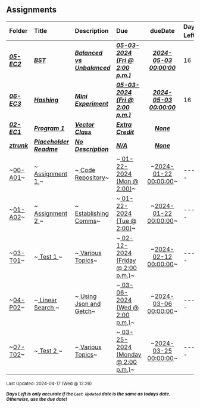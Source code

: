 ## Assignments

| Folder | Title | Description | Due | dueDate | Days Left<sup>*</sup> |
|:------|:------|:------|:------|:-----:|-----|
| ***<a href="https://github.com/rugbyprof/3013-Algorithms/tree/master/Assignments/05-EC2">05-EC2</a>*** | ***<a href="https://github.com/rugbyprof/3013-Algorithms/tree/master/Assignments/05-EC2"> BST </a>*** | ***<a href="https://github.com/rugbyprof/3013-Algorithms/tree/master/Assignments/05-EC2"> Balanced vs Unbalanced</a>*** | ***<a href="https://github.com/rugbyprof/3013-Algorithms/tree/master/Assignments/05-EC2"> 05-03-2024 (Fri @ 2:00 p.m.)</a>*** | ***<a href="https://github.com/rugbyprof/3013-Algorithms/tree/master/Assignments/05-EC2">2024-05-03 00:00:00</a>*** | 16 |
| ***<a href="https://github.com/rugbyprof/3013-Algorithms/tree/master/Assignments/06-EC3">06-EC3</a>*** | ***<a href="https://github.com/rugbyprof/3013-Algorithms/tree/master/Assignments/06-EC3"> Hashing </a>*** | ***<a href="https://github.com/rugbyprof/3013-Algorithms/tree/master/Assignments/06-EC3"> Mini Experiment</a>*** | ***<a href="https://github.com/rugbyprof/3013-Algorithms/tree/master/Assignments/06-EC3"> 05-03-2024 (Fri @ 2:00 p.m.)</a>*** | ***<a href="https://github.com/rugbyprof/3013-Algorithms/tree/master/Assignments/06-EC3">2024-05-03 00:00:00</a>*** | 16 |
| ***<a href="https://github.com/rugbyprof/3013-Algorithms/tree/master/Assignments/02-EC1">02-EC1</a>*** | ***<a href="https://github.com/rugbyprof/3013-Algorithms/tree/master/Assignments/02-EC1"> Program 1 </a>*** | ***<a href="https://github.com/rugbyprof/3013-Algorithms/tree/master/Assignments/02-EC1"> Vector Class</a>*** | ***<a href="https://github.com/rugbyprof/3013-Algorithms/tree/master/Assignments/02-EC1"> Extra Credit</a>*** | ***<a href="https://github.com/rugbyprof/3013-Algorithms/tree/master/Assignments/02-EC1">None</a>*** |  |
| ***<a href="https://github.com/rugbyprof/3013-Algorithms/tree/master/Assignments/ztrunk">ztrunk</a>*** | ***<a href="https://github.com/rugbyprof/3013-Algorithms/tree/master/Assignments/ztrunk"> Placeholder Readme </a>*** | ***<a href="https://github.com/rugbyprof/3013-Algorithms/tree/master/Assignments/ztrunk"> No Description</a>*** | ***<a href="https://github.com/rugbyprof/3013-Algorithms/tree/master/Assignments/ztrunk">N/A</a>*** | ***<a href="https://github.com/rugbyprof/3013-Algorithms/tree/master/Assignments/ztrunk">None</a>*** |  |
| ~<a href="https://github.com/rugbyprof/3013-Algorithms/tree/master/Assignments/00-A01">00-A01</a>~ | ~<a href="https://github.com/rugbyprof/3013-Algorithms/tree/master/Assignments/00-A01"> Assignment 1 </a>~ | ~<a href="https://github.com/rugbyprof/3013-Algorithms/tree/master/Assignments/00-A01"> Code Repository</a>~ | ~<a href="https://github.com/rugbyprof/3013-Algorithms/tree/master/Assignments/00-A01"> 01-22-2024 (Mon @ 2:00)</a>~ | ~<a href="https://github.com/rugbyprof/3013-Algorithms/tree/master/Assignments/00-A01">2024-01-22 00:00:00</a>~ | ---- |
| ~<a href="https://github.com/rugbyprof/3013-Algorithms/tree/master/Assignments/01-A02">01-A02</a>~ | ~<a href="https://github.com/rugbyprof/3013-Algorithms/tree/master/Assignments/01-A02"> Assignment 2 </a>~ | ~<a href="https://github.com/rugbyprof/3013-Algorithms/tree/master/Assignments/01-A02"> Establishing Comms</a>~ | ~<a href="https://github.com/rugbyprof/3013-Algorithms/tree/master/Assignments/01-A02"> 01-22-2024 (Tue @ 2:00)</a>~ | ~<a href="https://github.com/rugbyprof/3013-Algorithms/tree/master/Assignments/01-A02">2024-01-22 00:00:00</a>~ | ---- |
| ~<a href="https://github.com/rugbyprof/3013-Algorithms/tree/master/Assignments/03-T01">03-T01</a>~ | ~<a href="https://github.com/rugbyprof/3013-Algorithms/tree/master/Assignments/03-T01"> Test 1 </a>~ | ~<a href="https://github.com/rugbyprof/3013-Algorithms/tree/master/Assignments/03-T01"> Various Topics</a>~ | ~<a href="https://github.com/rugbyprof/3013-Algorithms/tree/master/Assignments/03-T01"> 02-12-2024 (Friday @ 2:00 p.m.)</a>~ | ~<a href="https://github.com/rugbyprof/3013-Algorithms/tree/master/Assignments/03-T01">2024-02-12 00:00:00</a>~ | ---- |
| ~<a href="https://github.com/rugbyprof/3013-Algorithms/tree/master/Assignments/04-P02">04-P02</a>~ | ~<a href="https://github.com/rugbyprof/3013-Algorithms/tree/master/Assignments/04-P02"> Linear Search </a>~ | ~<a href="https://github.com/rugbyprof/3013-Algorithms/tree/master/Assignments/04-P02"> Using Json and Getch</a>~ | ~<a href="https://github.com/rugbyprof/3013-Algorithms/tree/master/Assignments/04-P02"> 03-06-2024 (Wed @ 2:00 p.m.)</a>~ | ~<a href="https://github.com/rugbyprof/3013-Algorithms/tree/master/Assignments/04-P02">2024-03-06 00:00:00</a>~ | ---- |
| ~<a href="https://github.com/rugbyprof/3013-Algorithms/tree/master/Assignments/07-T02">07-T02</a>~ | ~<a href="https://github.com/rugbyprof/3013-Algorithms/tree/master/Assignments/07-T02"> Test 2 </a>~ | ~<a href="https://github.com/rugbyprof/3013-Algorithms/tree/master/Assignments/07-T02"> Various Topics</a>~ | ~<a href="https://github.com/rugbyprof/3013-Algorithms/tree/master/Assignments/07-T02"> 03-25-2024 (Monday @ 2:00 p.m.)</a>~ | ~<a href="https://github.com/rugbyprof/3013-Algorithms/tree/master/Assignments/07-T02">2024-03-25 00:00:00</a>~ | ---- |

<sup>Last Updated: 2024-04-17 (Wed @ 12:26)</sup> 

<sup>***Days Left is only accurate if the `Last Updated` date is the same as todays date. Otherwise, use the due date!***</sup> 